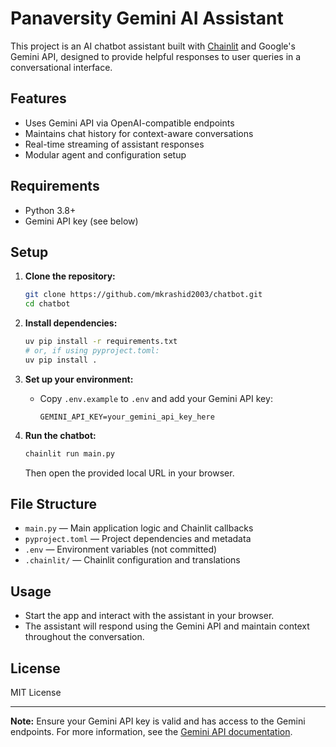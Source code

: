 # Panaversity Gemini AI Assistant

This project is an AI chatbot assistant built with [Chainlit](https://www.chainlit.io/) and Google's Gemini API, designed to provide helpful responses to user queries in a conversational interface.

## Features
- Uses Gemini API via OpenAI-compatible endpoints
- Maintains chat history for context-aware conversations
- Real-time streaming of assistant responses
- Modular agent and configuration setup

## Requirements
- Python 3.8+
- Gemini API key (see below)

## Setup

1. **Clone the repository:**
   ```sh
   git clone https://github.com/mkrashid2003/chatbot.git
   cd chatbot
   ```

2. **Install dependencies:**
   ```sh
   uv pip install -r requirements.txt
   # or, if using pyproject.toml:
   uv pip install .
   ```

3. **Set up your environment:**
   - Copy `.env.example` to `.env` and add your Gemini API key:
     ```env
     GEMINI_API_KEY=your_gemini_api_key_here
     ```

4. **Run the chatbot:**
   ```sh
   chainlit run main.py
   ```
   Then open the provided local URL in your browser.

## File Structure
- `main.py` — Main application logic and Chainlit callbacks
- `pyproject.toml` — Project dependencies and metadata
- `.env` — Environment variables (not committed)
- `.chainlit/` — Chainlit configuration and translations

## Usage
- Start the app and interact with the assistant in your browser.
- The assistant will respond using the Gemini API and maintain context throughout the conversation.

## License
MIT License

---

**Note:** Ensure your Gemini API key is valid and has access to the Gemini endpoints. For more information, see the [Gemini API documentation](https://ai.google.dev/gemini-api/docs/openai).
